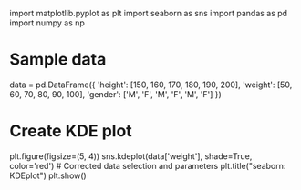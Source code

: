 import matplotlib.pyplot as plt
import seaborn as sns
import pandas as pd
import numpy as np

# Sample data
data = pd.DataFrame({
    'height': [150, 160, 170, 180, 190, 200],
    'weight': [50, 60, 70, 80, 90, 100],
    'gender': ['M', 'F', 'M', 'F', 'M', 'F']
})

# Create KDE plot
plt.figure(figsize=(5, 4))
sns.kdeplot(data['weight'], shade=True, color='red')  # Corrected data selection and parameters
plt.title("seaborn: KDEplot")
plt.show()
